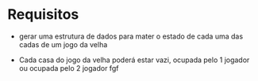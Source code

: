 # Requisitos
* gerar uma estrutura de dados para mater o estado de cada uma das cadas de um jogo da velha

* Cada casa do jogo da velha poderá estar vazi, ocupada pelo 1 jogador ou ocupada pelo 2 jogador
fgf
